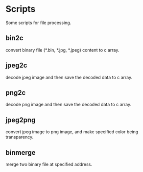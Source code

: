 # Scripts
Some scripts for file processing.

## bin2c
convert binary file (\*.bin, \*.jpg, \*.jpeg) content to c array.

## jpeg2c
decode jpeg image and then save the decoded data to c array.

## png2c
decode png image and then save the decoded data to c array.

## jpeg2png
convert jpeg image to png image, and make specified color being transparency.

## binmerge
merge two binary file at specified address.
